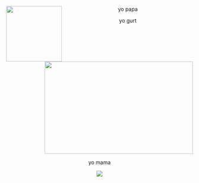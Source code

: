<p>
<div align="center"> 
  
<img align="left" width="150" height="150" src="https://github.com/user-attachments/assets/bff37d46-9a8e-487c-9122-7605b30cd096"/> 

yo papa
 
<img align="right" width="400" height="250" src="https://github.com/user-attachments/assets/455fc49c-9b10-4550-9a8f-8ef54b58a2f2"/>

yo gurt

<br clear="both"/>
<p>
yo mama
<p>
<img src="https://github.com/user-attachments/assets/7ae403de-3508-4c10-aec1-b71b2faababa">


</p>
